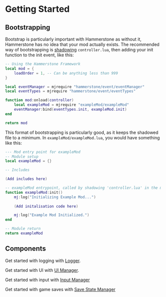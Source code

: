 # Getting Started

## Bootstrapping
Bootstrap is particularly important with Hammerstone as without it, Hammerstone has no idea that your mod actually exists. The recommended way of bootstrapping is [shadowing](/guide/shadowing.md) `controller.lua`, then adding your init function to the init event, like this:
```lua
-- Using the Hammerstone Framework
local mod = {
	loadOrder = 1, -- Can be anything less than 999
}

local eventManager = mjrequire "hammerstone/event/eventManager"
local eventTypes = mjrequire "hammerstone/event/eventTypes"

function mod:onload(controller)
    local exampleMod = mjrequire "exampleMod/exampleMod"
    eventManager:bind(eventTypes.init, exampleMod.init)
end

return mod
```
This format of bootstrapping is particularly good, as it keeps the shadowed file to a minimum. In `exampleMod/exampleMod.lua`, you would have something like this:
```lua
--- Mod entry point for exampleMod
-- Module setup
local exampleMod = {}

-- Includes

(Add includes here)

-- exampleMod entrypoint, called by shadowing 'controller.lua' in the main thread.
function exampleMod:init()
	mj:log("Initializing Example Mod...")
	
	(Add initalisation code here)

	mj:log("Example Mod Initialized.")
end

-- Module return
return exampleMod
```

## Components

Get started with logging with [Logger](logger.md).

Get started with UI with [UI Manager](ui-manager.md).

Get started with input with [Input Manager](input-manager.md)

Get started with game saves with [Save State Manager](save-state.md)
